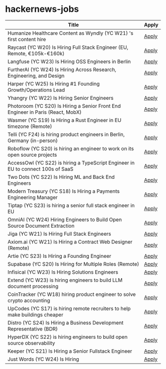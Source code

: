 # hackernews-jobs

<!-- table start -->

| Title | Apply |
|-------|-----|
| Humanize Healthcare Content as Wyndly (YC W21) 's first content hire | [Apply](https://app.dover.com/apply/Wyndly/008f0389-988d-4b63-87c1-026b7b20c6fa/?rs=76643084) |
| Raycast (YC W20) Is Hiring Full Stack Engineer (EU, Remote, €105k-€160k) | [Apply](https://www.raycast.com/jobs/software-engineer-full-stack) |
| Langfuse (YC W23) Is Hiring OSS Engineers in Berlin | [Apply](https://github.com/langfuse/langfuse/blob/main/careers) |
| FurtherAI (YC W24) Is Hiring Across Research, Engineering, and Design | [Apply](https://www.ycombinator.com/companies/furtherai/jobs) |
| Harper (YC W25) Is Hiring #1 Founding Growth/Operations Lead | [Apply](https://www.ycombinator.com/companies/harper/jobs/VUe2K9r-founding-operations-lead) |
| Yhangry (YC W22) Is Hiring Senior Engineers | [Apply](https://www.ycombinator.com/companies/yhangry/jobs/JiN1myL-senior-full-stack-engineer) |
| Photoroom (YC S20) Is Hiring a Senior Front End Engineer in Paris (React, MobX) | [Apply](https://jobs.ashbyhq.com/photoroom/81de4c1e-f4ee-4c14-a196-6e869fa6b320) |
| Wasmer (YC S19) Is Hiring a Rust Engineer in EU timezone (Remote) | [Apply](https://www.workatastartup.com/jobs/41643) |
| Telli (YC F24) is hiring product engineers in Berlin, Germany (in-person) | [Apply](https://www.ycombinator.com/companies/telli/jobs/J1YREmZ-product-engineer) |
| Roboflow (YC S20) is hiring an engineer to work on its open source projects | [Apply](https://www.ycombinator.com/companies/roboflow/jobs/cHrnmMH-open-source-software-engineer) |
| AccessOwl (YC S22) is hiring a TypeScript Engineer in EU to connect 100s of SaaS | [Apply](https://www.ycombinator.com/companies/accessowl/jobs/cziclTH-senior-software-engineer-typescript-focus) |
| Two Dots (YC S22) Is Hiring ML and Back End Engineers | [Apply](https://www.ycombinator.com/companies/two-dots/jobs/97PTcHT-machine-learning-engineer) |
| Modern Treasury (YC S18) Is Hiring a Payments Engineering Manager | [Apply](https://jobs.ashbyhq.com/moderntreasury/3bf0ac98-f9c4-47a0-b883-252db467fb6e?utm_source=yYPEbOqnBd) |
| Tiptap (YC S23) is hiring a senior full stack engineer in EU | [Apply](https://www.ycombinator.com/companies/tiptap/jobs/ZJhpyYA-senior-full-stack-engineer) |
| OmniAI (YC W24) Hiring Engineers to Build Open Source Document Extraction | [Apply](https://www.ycombinator.com/companies/omniai/jobs/LG5jeP2-full-stack-engineer) |
| Jiga (YC W21) Is Hiring Full Stack Engineers | [Apply](https://www.ycombinator.com/companies/jiga/jobs/KMtdgpo-remote-full-stack-engineer-react-node-mongo) |
| Axiom.ai (YC W21) Is Hiring a Contract Web Designer (Remote) | [Apply](https://www.ycombinator.com/companies/axiom-ai/jobs/DckIVG6-contract-web-designer) |
| Artie (YC S23) Is Hiring a Founding Engineer | [Apply](https://www.ycombinator.com/companies/artie/jobs/N3AosVU-founding-engineer) |
| Supabase (YC S20) Is Hiring for Multiple Roles (Remote) | [Apply](https://supabase.com/careers) |
| Infisical (YC W23) Is Hiring Solutions Engineers | [Apply](https://www.ycombinator.com/companies/infisical/jobs/yaEvock-solutions-engineer) |
| Extend (YC W23) is hiring engineers to build LLM document processing | [Apply](https://jobs.ashbyhq.com/extend/9d4d8974-bd9b-432d-84ec-8268e5a8ed37) |
| CoinTracker (YC W18) hiring product engineer to solve crypto accounting | [Apply](https://jobs.ashbyhq.com/cointracker/c039fbb9-2ed7-4a68-bc7a-c6f929d5d5e5) |
| UpCodes (YC S17) is hiring remote recruiters to help make buildings cheaper | [Apply](https://up.codes/careers?utm_source=HN) |
| Distro (YC S24) Is Hiring a Business Development Representative (BDR) | [Apply](https://www.ycombinator.com/companies/distro/jobs/FFzY0sx-business-development-representative) |
| HyperDX (YC S22) is hiring engineers to build open source observability | [Apply](https://www.ycombinator.com/companies/hyperdx/jobs) |
| Keeper (YC S21) Is Hiring a Senior Fullstack Engineer | [Apply](https://www.ycombinator.com/companies/keeper/jobs/fLwv59z-senior-fullstack-engineer) |
| Just Words (YC W24) Is Hiring | [Apply](https://www.ycombinator.com/companies/just-words/jobs/lwVZeEN-sr-software-engineer-frontend) |

<!-- table end -->
